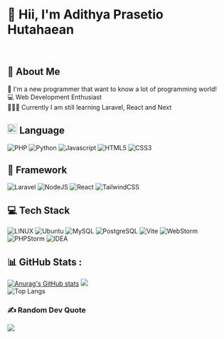 # 👋 Hii, I'm Adithya Prasetio Hutahaean 
<br>

## 💫 About Me
🌱 I'm a new programmer that want to know a lot of programming world!
<br>
💻 Web Development Enthusiast
<br>
🏋🏿‍♂️ Currently I am still learning Laravel, React and Next

## <img src="https://media2.giphy.com/media/QssGEmpkyEOhBCb7e1/giphy.gif?cid=ecf05e47a0n3gi1bfqntqmob8g9aid1oyj2wr3ds3mg700bl&rid=giphy.gif" width ="22"> Language
![PHP](https://img.shields.io/badge/php-%23777BB4.svg?style=for-the-badge&logo=php&logoColor=white) ![Python](https://img.shields.io/badge/Python-3776AB?style=for-the-badge&logo=python&logoColor=white) ![Javascript](https://img.shields.io/badge/JavaScript-323330?style=for-the-badge&logo=javascript&logoColor=F7DF1E) ![HTML5](https://img.shields.io/badge/html5-%23E34F26.svg?style=for-the-badge&logo=html5&logoColor=white) ![CSS3](https://img.shields.io/badge/css3-%231572B6.svg?style=for-the-badge&logo=css3&logoColor=white) 

## 💼 Framework
![Laravel](https://img.shields.io/badge/laravel-%23FF2D20.svg?style=for-the-badge&logo=laravel&logoColor=white) ![NodeJS](https://img.shields.io/badge/node.js-6DA55F?style=for-the-badge&logo=node.js&logoColor=white) ![React](https://img.shields.io/badge/react-%2320232a.svg?style=for-the-badge&logo=react&logoColor=%2361DAFB) ![TailwindCSS](https://img.shields.io/badge/tailwindcss-%2338B2AC.svg?style=for-the-badge&logo=tailwind-css&logoColor=white)

## 💻 Tech Stack
![LINUX](https://img.shields.io/badge/Linux-FCC624?style=for-the-badge&logo=linux&logoColor=black) ![Ubuntu](https://img.shields.io/badge/Ubuntu-E95420?style=for-the-badge&logo=ubuntu&logoColor=white) ![MySQL](https://img.shields.io/badge/mysql-%2300f.svg?style=for-the-badge&logo=mysql&logoColor=white) ![PostgreSQL](https://img.shields.io/badge/PostgreSQL-316192?style=for-the-badge&logo=postgresql&logoColor=white) ![Vite](https://img.shields.io/badge/vite-%23646CFF.svg?style=for-the-badge&logo=vite&logoColor=white) ![WebStorm](https://img.shields.io/badge/WebStorm-000000?style=for-the-badge&logo=WebStorm&logoColor=white) ![PHPStorm](http://img.shields.io/badge/-PHPStorm-181717?style=for-the-badge&logo=phpstorm&logoColor=white) ![IDEA](https://img.shields.io/badge/IntelliJ_IDEA-000000.svg?style=for-the-badge&logo=intellij-idea&logoColor=white)

## 📊 GitHub Stats :
[![Anurag's GitHub stats](https://github-readme-stats.vercel.app/api?username=hikaruyo&show_icons=true&theme=vision-friendly-dark&hide_border=true)](https://github.com/hikaruyo/github-readme-stats&show_icons=true&theme=vision-friendly-dark)
![](https://github-readme-streak-stats.herokuapp.com/?user=hikaruyo&theme=vision-friendly-dark&hide_border=true&count_private=true)<br>
![Top Langs](https://github-readme-stats.vercel.app/api/top-langs/?username=hikaruyo&layout=compact&theme=vision-friendly-dark&hide_border=true)

### ✍️ Random Dev Quote
![](https://quotes-github-readme.vercel.app/api?type=horizontal&theme=radical)
